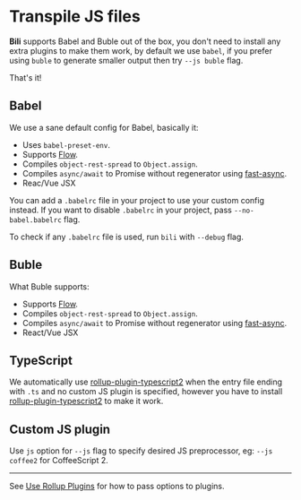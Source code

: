 # Transpile JS files

**Bili** supports Babel and Buble out of the box, you don't need to install any extra plugins to make them work, by default we use `babel`, if you prefer using `buble` to generate smaller output then try `--js buble` flag.

That's it!

## Babel

We use a sane default config for Babel, basically it:

* Uses `babel-preset-env`.
* Supports [Flow](https://flow.org).
* Compiles `object-rest-spread` to `Object.assign`.
* Compiles `async/await` to Promise without regenerator using [fast-async](https://github.com/MatAtBread/fast-async).
* Reac/Vue JSX

You can add a `.babelrc` file in your project to use your custom config instead. If you want to disable `.babelrc` in your project, pass `--no-babel.babelrc` flag.

To check if any `.babelrc` file is used, run `bili` with `--debug` flag.

## Buble

What Buble supports:

* Supports [Flow](https://flow.org).
* Compiles `object-rest-spread` to `Object.assign`.
* Compiles `async/await` to Promise without regenerator using [fast-async](https://github.com/MatAtBread/fast-async).
* React/Vue JSX

## TypeScript

We automatically use [rollup-plugin-typescript2](https://github.com/ezolenko/rollup-plugin-typescript2) when the entry file ending with `.ts` and no custom JS plugin is specified, however you have to install [rollup-plugin-typescript2](https://github.com/ezolenko/rollup-plugin-typescript2) to make it work.

## Custom JS plugin

Use `js` option for `--js` flag to specify desired JS preprocessor, eg: `--js coffee2` for CoffeeScript 2.

---

See [Use Rollup Plugins](/recipes/use-rollup-plugins#pass-options) for how to pass options to plugins.
